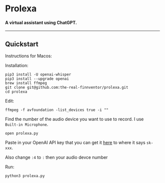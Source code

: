 # Prolexa

#### A virtual assistant using ChatGPT.
---
## Quickstart
Instructions for Macos:

Installation:
```
pip3 install -U openai-whisper
pip3 install --upgrade openai
brew install ffmpeg
git clone git@github.com:the-real-finnventor/prolexa.git
cd prolexa
```

Edit:
```
ffmpeg -f avfoundation -list_devices true -i ""
```
Find the number of the audio device you want to use to record. I use ` Built-in Microphone`.
```
open prolexa.py
```

Paste in your OpenAI API key that you can get it [here](https://platform.openai.com/account/api-keys) to where it says `sk-xxx`.

Also change `:4` to `:` then your audio devce number

Run:
```
python3 prolexa.py
```
